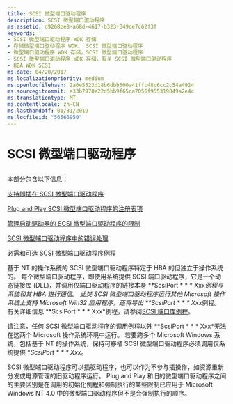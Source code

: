 ```yaml
---
title: SCSI 微型端口驱动程序
description: SCSI 微型端口驱动程序
ms.assetid: d9268be8-a68d-4617-b323-349ce7c62f3f
keywords:
- SCSI 微型端口驱动程序 WDK 存储
- 存储微型端口驱动程序 WDK、 SCSI 微型端口驱动程序
- 微型端口驱动程序 WDK 存储，SCSI 微型端口驱动程序
- SCSI 微型端口驱动程序 WDK 存储，有关 SCSI 微型端口驱动程序
- HBA WDK SCSI
ms.date: 04/20/2017
ms.localizationpriority: medium
ms.openlocfilehash: 2a0e5523d18b6dbb500a41ffc48c6cc2c54a4924
ms.sourcegitcommit: a33b7978e22d5bb9f65ca7056f955319049a2e4c
ms.translationtype: MT
ms.contentlocale: zh-CN
ms.lasthandoff: 01/31/2019
ms.locfileid: "56566950"
---
```

# <a name="scsi-miniport-drivers"></a>SCSI 微型端口驱动程序


## <span id="ddk_scsi_miniport_drivers_kg"></span><span id="DDK_SCSI_MINIPORT_DRIVERS_KG"></span>


本部分包含以下信息：

[支持即插在 SCSI 微型端口驱动程序](supporting-plug-and-play-in-a-scsi-miniport-driver.md)

[Plug and Play SCSI 微型端口驱动程序的注册表项](registry-entries-for-plug-and-play-scsi-miniport-drivers.md)

[管理启动驱动器的 SCSI 微型端口驱动程序的限制](restrictions-on-scsi-miniport-drivers-that-manage-the-boot-drive.md)

[SCSI 微型端口驱动程序中的错误处理](error-handling-in-scsi-miniport-drivers.md)

[必需和可选 SCSI 微型端口驱动程序例程](required-and-optional-scsi-miniport-driver-routines.md)

基于 NT 的操作系统的 SCSI 微型端口驱动程序特定于 HBA 的但独立于操作系统的。 每个微型端口驱动程序，即使用系统提供 SCSI 端口驱动程序，它是一个动态链接库 (DLL)，并调用仅端口驱动程序的链接本身 **ScsiPort * * * Xxx*例程与系统和其 HBA 进行通信。 此类 SCSI 微型端口驱动程序运行其他 Microsoft 操作系统上支持 Microsoft Win32 应用程序，还将导出 **ScsiPort * * * Xxx*例程。 有关详细信息 **ScsiPort * * * Xxx*例程，请参阅[SCSI 端口库例程](https://msdn.microsoft.com/library/windows/hardware/ff565375)。

请注意，任何 SCSI 微型端口驱动程序的调用例程以外 **ScsiPort * * * Xxx*无法在这两个 Microsoft 操作系统环境中运行。 若要跨多个 Microsoft Windows 系统，包括基于 NT 的操作系统，保持可移植 SCSI 微型端口驱动程序必须调用仅系统提供 **ScsiPort * * * Xxx*。

SCSI 微型端口驱动程序可以插驱动程序，也可以作为不参与插操作，如资源重新分发或电源管理的旧驱动程序运行。 Plug and Play 和旧的微型端口驱动程序之间的主要区别是在调用的初始化例程和强制执行的某些限制已应用于 Microsoft Windows NT 4.0 中的微型端口驱动程序但不是会强制执行的顺序。

 

 




